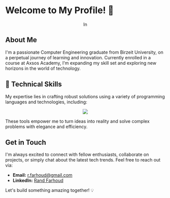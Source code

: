 # Welcome to My Profile! 👋

<div align="center">
  <img src="gif.gif" alt="Introduction Video" style="width: 1rem; height: auto;">
</div>

## About Me

I'm a passionate Computer Engineering graduate from Birzeit University, on a perpetual journey of learning and innovation. Currently enrolled in a course at Axsos Academy, I'm expanding my skill set and exploring new horizons in the world of technology.

## 💼 Technical Skills

My expertise lies in crafting robust solutions using a variety of programming languages and technologies, including:
  <p align="center">
  <a href="https://skillicons.dev">
    <img src="https://skillicons.dev/icons?i=c,git,html,css,js,py" />
  </a>
</p>

These tools empower me to turn ideas into reality and solve complex problems with elegance and efficiency. 

## Get in Touch

I'm always excited to connect with fellow enthusiasts, collaborate on projects, or simply chat about the latest tech trends. Feel free to reach out via:

- **Email:** [r.farhoud@gmail.com](mailto:r.farhoud2000@gmail.com)
- **LinkedIn:** [Rand Farhoud](https://www.linkedin.com/in/rand-farhoud-301b64184/)

Let's build something amazing together! 💡
